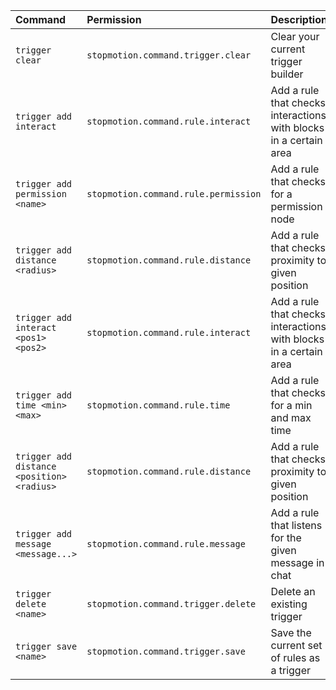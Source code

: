| Command | Permission | Description |
| :------ | :--------- | :---------- |
| `trigger clear` | `stopmotion.command.trigger.clear` | Clear your current trigger builder |
| `trigger add interact` | `stopmotion.command.rule.interact` | Add a rule that checks interactions with blocks in a certain area |
| `trigger add permission <name>` | `stopmotion.command.rule.permission` | Add a rule that checks for a permission node |
| `trigger add distance <radius>` | `stopmotion.command.rule.distance` | Add a rule that checks proximity to given position |
| `trigger add interact <pos1> <pos2>` | `stopmotion.command.rule.interact` | Add a rule that checks interactions with blocks in a certain area |
| `trigger add time <min> <max>` | `stopmotion.command.rule.time` | Add a rule that checks for a min and max time |
| `trigger add distance <position> <radius>` | `stopmotion.command.rule.distance` | Add a rule that checks proximity to given position |
| `trigger add message <message...>` | `stopmotion.command.rule.message` | Add a rule that listens for the given message in chat |
| `trigger delete <name>` | `stopmotion.command.trigger.delete` | Delete an existing trigger |
| `trigger save <name>` | `stopmotion.command.trigger.save` | Save the current set of rules as a trigger |